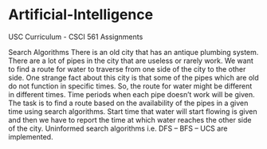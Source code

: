 # Artificial-Intelligence
USC Curriculum - CSCI 561 Assignments

  Search Algorithms
  There is an old city that has an antique plumbing system. There are a lot of pipes in the city that are useless      or rarely work. We want to find a route for water to traverse from one side of the city to the other side. One       strange fact about this city is that some of the pipes which are old do not function in specific times. So, the      route for water might be different in different times. Time periods when each pipe doesn’t work will be given.       The task is to find a route based on the availability of the pipes in a given time using search                      algorithms. Start time that water will start flowing is given and then we have to report the time at which water     reaches the other side of the city. Uninformed search algorithms i.e. DFS – BFS – UCS are implemented.
